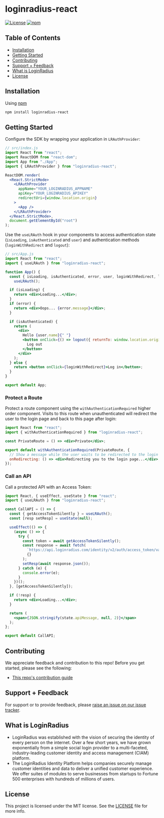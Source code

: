 # loginradius-react

[![License](https://img.shields.io/:license-mit-blue.svg?style=flat)](https://opensource.org/licenses/MIT)
[![npm](https://img.shields.io/npm/v/loginradius-react.svg?style=flat)](https://www.npmjs.com/package/loginradius-react)

## Table of Contents

- [Installation](#installation)
- [Getting Started](#getting-started)
- [Contributing](#contributing)
- [Support + Feedback](#support--feedback)
- [What is LoginRadius](#what-is-loginradius)
- [License](#license)

## Installation

Using [npm](https://npmjs.org/)

```bash
npm install loginradius-react
```

## Getting Started

Configure the SDK by wrapping your application in `LRAuthProvider`:

```jsx
// src/index.js
import React from "react";
import ReactDOM from "react-dom";
import App from "./App";
import { LRAuthProvider } from "loginradius-react";

ReactDOM.render(
  <React.StrictMode>
    <LRAuthProvider
      appName="YOUR_LOGINRADIUS_APPNAME"
      apiKey="YOUR_LOGINRADIUS_APIKEY"
      redirectUri={window.location.origin}
    >
      <App />
    </LRAuthProvider>
  </React.StrictMode>,
  document.getElementById("root")
);
```

Use the `useLRAuth` hook in your components to access authentication state (`isLoading`, `isAuthenticated` and `user`) and authentication methods (`loginWithRedirect` and `logout`):

```jsx
// src/App.js
import React from "react";
import { useLRAuth } from "loginradius-react";

function App() {
  const { isLoading, isAuthenticated, error, user, loginWithRedirect, logout } =
    useLRAuth();

  if (isLoading) {
    return <div>Loading...</div>;
  }
  if (error) {
    return <div>Oops... {error.message}</div>;
  }

  if (isAuthenticated) {
    return (
      <div>
        Hello {user.name}{" "}
        <button onClick={() => logout({ returnTo: window.location.origin })}>
          Log out
        </button>
      </div>
    );
  } else {
    return <button onClick={loginWithRedirect}>Log in</button>;
  }
}

export default App;
```

### Protect a Route

Protect a route component using the `withAuthenticationRequired` higher order component. Visits to this route when unauthenticated will redirect the user to the login page and back to this page after login:

```jsx
import React from "react";
import { withAuthenticationRequired } from "loginradius-react";

const PrivateRoute = () => <div>Private</div>;

export default withAuthenticationRequired(PrivateRoute, {
  // Show a message while the user waits to be redirected to the login page.
  onRedirecting: () => <div>Redirecting you to the login page...</div>,
});
```

### Call an API

Call a protected API with an Access Token:

```jsx
import React, { useEffect, useState } from "react";
import { useLRAuth } from "loginradius-react";

const CallAPI = () => {
  const { getAccessTokenSilently } = useLRAuth();
  const [resp setResp] = useState(null);

  useEffect(() => {
    (async () => {
      try {
        const token = await getAccessTokenSilently();
        const response = await fetch(
          `https://api.loginradius.com/identity/v2/auth/access_token/validate?access_token=${token}&apiKey=${process.env.REACT_APP_API_KEY}`,
          {}
        );
        setResp(await response.json());
      } catch (e) {
        console.error(e);
      }
    })();
  }, [getAccessTokenSilently]);

  if (!resp) {
    return <div>Loading...</div>;
  }

  return (
    <span>{JSON.stringify(state.apiMessage, null, 2)}</span>
  );
};

export default CallAPI;
```

## Contributing

We appreciate feedback and contribution to this repo! Before you get started, please see the following:

- [This repo's contribution guide](https://github.com/loginradius/loginradius-react/blob/main/CONTRIBUTING.md)

## Support + Feedback

For support or to provide feedback, please [raise an issue on our issue tracker](https://github.com/loginradius/loginradius-react/issues).

## What is LoginRadius

- LoginRadius was established with the vision of securing the identity of every person on the internet. Over a few short years, we have grown exponentially from a simple social login provider to a multi-faceted, industry-leading customer identity and access management (CIAM) platform.
- The LoginRadius Identity Platform helps companies securely manage customer identities and data to deliver a unified customer experience. We offer suites of modules to serve businesses from startups to Fortune 500 enterprises with hundreds of millions of users.

## License

This project is licensed under the MIT license. See the [LICENSE](https://github.com/loginradius/loginradius-react/blob/main/LICENSE) file for more info.
